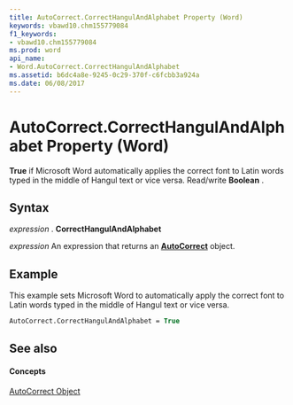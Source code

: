 ```yaml
---
title: AutoCorrect.CorrectHangulAndAlphabet Property (Word)
keywords: vbawd10.chm155779084
f1_keywords:
- vbawd10.chm155779084
ms.prod: word
api_name:
- Word.AutoCorrect.CorrectHangulAndAlphabet
ms.assetid: b6dc4a8e-9245-0c29-370f-c6fcbb3a924a
ms.date: 06/08/2017
---
```



# AutoCorrect.CorrectHangulAndAlphabet Property (Word)

 **True** if Microsoft Word automatically applies the correct font to Latin words typed in the middle of Hangul text or vice versa. Read/write **Boolean** .


## Syntax

 _expression_ . **CorrectHangulAndAlphabet**

 _expression_ An expression that returns an **[AutoCorrect](autocorrect-object-word.md)** object.


## Example

This example sets Microsoft Word to automatically apply the correct font to Latin words typed in the middle of Hangul text or vice versa.


```vb
AutoCorrect.CorrectHangulAndAlphabet = True
```


## See also


#### Concepts


[AutoCorrect Object](autocorrect-object-word.md)

